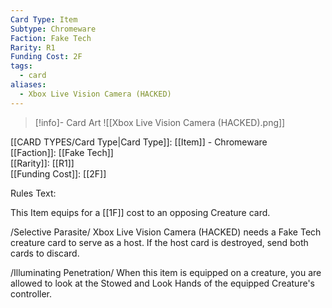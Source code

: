 ```yaml
---
Card Type: Item
Subtype: Chromeware
Faction: Fake Tech
Rarity: R1
Funding Cost: 2F
tags:
  - card
aliases:
  - Xbox Live Vision Camera (HACKED)
---
```

> [!info]- Card Art
> ![[Xbox Live Vision Camera (HACKED).png]]

[[CARD TYPES/Card Type|Card Type]]: [[Item]] - Chromeware  
[[Faction]]: [[Fake Tech]]  
[[Rarity]]: [[R1]]  
[[Funding Cost]]: [[2F]]  

Rules Text:  

This Item equips for a [[1F]] cost to an opposing Creature card.  

/Selective Parasite/ Xbox Live Vision Camera (HACKED) needs a Fake Tech creature card to serve as a host.
If the host card is destroyed, send both cards to discard.  

/Illuminating Penetration/ When this item is equipped on a creature, you are allowed to look at the Stowed and Look Hands of the equipped Creature's controller.  

